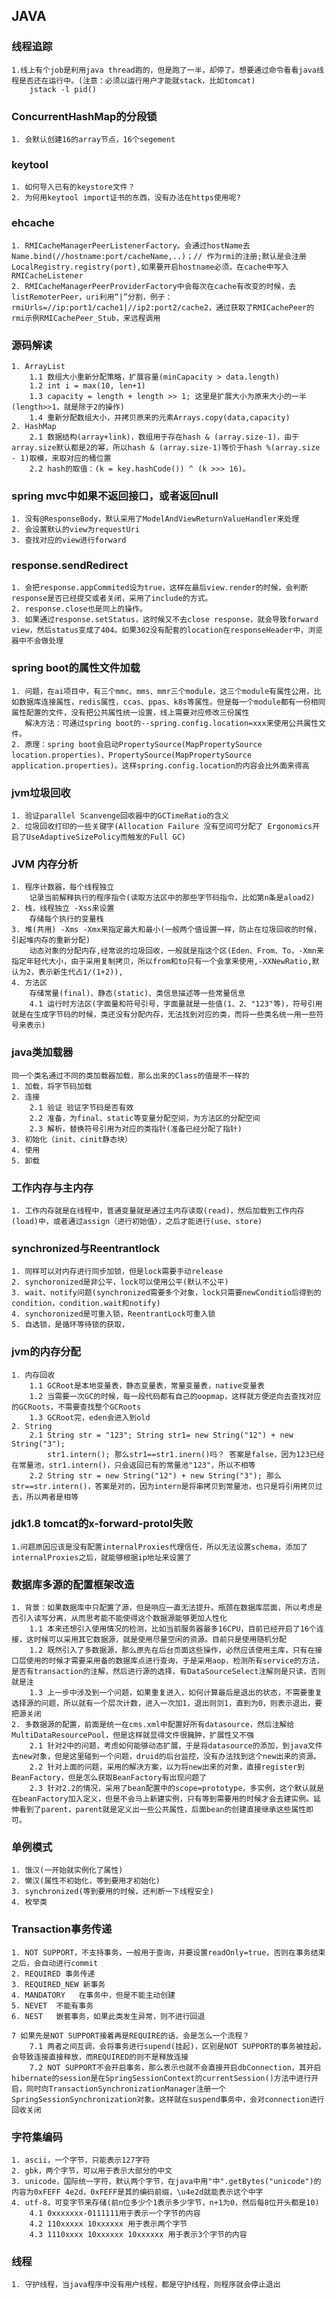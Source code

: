 ## JAVA

### 线程追踪
	1.线上有个job是利用java thread跑的，但是跑了一半，却停了。想要通过命令看看java线程是否还在运行中。(注意：必须以运行用户才能就stack，比如tomcat)
		jstack -l pid()

### ConcurrentHashMap的分段锁
	1. 会默认创建16的array节点，16个segement

### keytool
	1. 如何导入已有的keystore文件？
	2. 为何用keytool import证书的东西，没有办法在https使用呢?

### ehcache
	1. RMICacheManagerPeerListenerFactory。会通过hostName去Name.bind(//hostname:port/cacheName,..)；// 作为rmi的注册;默认是会注册LocalRegistry.registry(port),如果要开启hostname必须，在cache中写入RMICacheListener
	2. RMICacheManagerPeerProviderFactory中会每次在cache有改变的时候，去listRemoterPeer，uri利用“|”分割，例子：rmiUrls=//ip:port1/cache1|//ip2:port2/cache2，通过获取了RMICachePeer的rmi示例RMICachePeer_Stub，来远程调用

### 源码解读
	1. ArrayList
		1.1 数组大小重新分配策略，扩展容量(minCapacity > data.length)
		1.2 int i = max(10, len+1)
		1.3 capacity = length + length >> 1; 这里是扩展大小为原来大小的一半(length>>1，就是除于2的操作)
		1.4 重新分配数组大小，并拷贝原来的元素Arrays.copy(data,capacity)
	2. HashMap
		2.1 数据结构(array+link)，数组用于存在hash & (array.size-1)，由于array.size默认都是2的幂，所以hash & (array.size-1)等价于hash %(array.size - 1)取模，来取对应的桶位置
		2.2 hash的取值：(k = key.hashCode()) ^ (k >>> 16)。 


### spring mvc中如果不返回接口，或者返回null
	1. 没有@ResponseBody，默认采用了ModelAndViewReturnValueHandler来处理
	2. 会设置默认的view为requestUri
	3. 查找对应的view进行forward

### response.sendRedirect
	1. 会把response.appCommited设为true，这样在最后view.render的时候，会判断response是否已经提交或者关闭，采用了include的方式。
	2. response.close也是同上的操作。
	3. 如果通过response.setStatus，这时候又不去close response，就会导致forward view，然后status变成了404。如果302没有配套的location在responseHeader中，浏览器中不会做处理

### spring boot的属性文件加载
	1. 问题，在ai项目中，有三个mmc、mms、mmr三个module，这三个module有属性公用，比如数据库连接属性，redis属性，ccas、ppas、k8s等属性。但是每一个module都有一份相同属性配置的文件，没有把公共属性统一设置，线上需要对应修改三份属性
	   解决方法：可通过spring boot的--spring.config.location=xxx来使用公共属性文件。
	2. 原理：spring boot会启动PropertySource(MapPropertySource location.properties)、PropertySource(MapPropertySource application.properties)。这样spring.config.location的内容会比外面来得高

### jvm垃圾回收
	1. 验证parallel Scanvenge回收器中的GCTimeRatio的含义
	2. 垃圾回收打印的一些关键字(Allocation Failure 没有空间可分配了 Ergonomics开启了UseAdaptiveSizePolicy而触发的Full GC)

### JVM 内存分析
	1. 程序计数器，每个线程独立
		记录当前解释执行的程序指令(读取方法区中的那些字节码指令，比如第n条是aload2)
	2. 栈，线程独立 -Xss来设置
		存储每个执行的变量栈
	3. 堆(共用) -Xms -Xmx来指定最大和最小(一般两个值设置一样，防止在垃圾回收的时候，引起堆内存的重新分配)
		动态对象的分配内存,经常说的垃圾回收，一般就是指这个区(Eden、From、To，-Xmn来指定年轻代大小，由于采用复制拷贝，所以from和to只有一个会拿来使用,-XXNewRatio,默认为2，表示新生代占1/(1+2)),
	4. 方法区
		存储常量(final)、静态(static)、类信息描述等一些常量信息
		4.1 运行时方法区(字面量和符号引号，字面量就是一些值(1、2、"123"等)，符号引用就是在生成字节码的时候，类还没有分配内存，无法找到对应的类，而将一些类名统一用一些符号来表示)

### java类加载器
	同一个类名通过不同的类加载器加载，那么出来的Class的值是不一样的
	1. 加载，将字节码加载
	2. 连接
		2.1 验证 验证字节码是否有效
		2.2 准备，为final、static等变量分配空间，为方法区的分配空间
		2.3 解析，替换符号引用为对应的类指针(准备已经分配了指针)
	3. 初始化（init、cinit静态块）
	4. 使用
	5. 卸载

### 工作内存与主内存
	1. 工作内存就是在线程中，普通变量就是通过主内存读取(read)，然后加载到工作内存(load)中，或者通过assign（进行初始值），之后才能进行(use、store)
	
### synchronized与Reentrantlock
	1. 同样可以对内存进行同步加锁，但是lock需要手动release
	2. synchoronized是非公平，lock可以使用公平(默认不公平)
	3. wait、notify问题(synchronized需要多个对象，lock只需要newConditio后得到的condition，condition.wait和notify)
	4. synchoronized是可重入锁，ReentrantLock可重入锁
	5. 自选锁，是循环等待锁的获取，

### jvm的内存分配
	1. 内存回收
		1.1 GCRoot是本地变量表，静态变量表，常量变量表，native变量表
		1.2 当需要一次GC的时候，每一段代码都有自己的oopmap，这样就方便逆向去查找对应的GCRoots，不需要查找整个GCRoots
		1.3 GCRoot完，eden会进入到old
	2. String
		2.1 String str = "123"; String str1= new String("12") + new String("3");
			str1.intern(); 那么str1==str1.inern()吗？ 答案是false，因为123已经在常量池，str1.intern()，只会返回已有的常量池"123"，所以不相等
		2.2 String str = new String("12") + new String("3"); 那么str==str.intern()，答案是对的，因为intern是将串拷贝到常量池，也只是将引用拷贝过去，所以两者是相等

### jdk1.8 tomcat的x-forward-protol失败
	1.问题原因应该是没有配置internalProxies代理信任，所以无法设置schema，添加了internalProxies之后，就能够根据ip地址来设置了

### 数据库多源的配置框架改造
	1. 背景：如果数据库中只配置了源，但是响应一直无法提升。瓶颈在数据库层面，所以考虑是否引入读写分离，从而思考能不能使得这个数据源能够更加人性化
		1.1 本来还想引入使用情况的检测，比如当前服务器最多16CPU，目前已经开启了16个连接，这时候可以采用其它数据源，就是使用尽量空闲的资源。目前只是使用随机分配
		1.2 既然引入了多数据源，那么原先在后台页面这些操作，必然应该使用主库，只有在接口层使用的时候才需要采用备的数据库点进行查询，于是采用aop，检测所有service的方法，是否有transaction的注解，然后进行源的选择，有DataSourceSelect注解则是只读，否则就是注
		1.3 上一步中涉及到一个问题，如果重复进入，如何计算最后是退出的状态，不需要重复选择源的问题，所以就有一个层次计数，进入一次加1，退出则剑1，直到为0，则表示退出，要把源关闭
	2. 多数据源的配置，前面是统一在cms.xml中配置好所有datasource，然后注解给MultiDataResourcePool，但是这样就显得文件很臃肿，扩展性又不强
		2.1 针对2中的问题，考虑如何能够动态扩展，于是将datasource的添加，到java文件去new对象，但是这里碰到一个问题，druid的后台监控，没有办法找到这个new出来的资源。
		2.2 针对上面的问题，采用的解决方案，以为将new出来的对象，直接register到BeanFactory，但是怎么获取BeanFactory有出现问题了
		2.3 针对2.2的情况，采用了bean配置中的scope=prototype，多实例，这个默认就是在beanFactory加入定义，但是不会马上新建实例，只有等到需要用的时候才会去建实例。延伸看到了parent，parent就是定义出一些公共属性，后面bean的创建直接继承这些属性即可。

### 单例模式
	1. 饿汉(一开始就实例化了属性)
	2. 懒汉(属性不初始化，等到要用才初始化)
	3. synchronized(等到要用的时候，还判断一下线程安全)
	4. 枚举类

### Transaction事务传递
	1. NOT SUPPORT，不支持事务，一般用于查询，并要设置readOnly=true，否则在事务结束之后，会自动进行commit
	2. REQUIRED	事务传递
	3. REQUIRED_NEW 新事务
	4. MANDATORY   在事务中，但是不能主动创建
	5. NEVET  不能有事务
	6. NEST   嵌套事务，如果此类发生异常，则不进行回退

	7 如果先是NOT SUPPORT接着再是REQUIRE的话，会是怎么一个流程？
		7.1 两者之间互调，会将事务进行supend(挂起)，区别是NOT SUPPORT的事务被挂起，会导致连接直接释放，而REQUIRED的则不是释放连接
		7.2 NOT SUPPORT不会开启事务，那么表示也就不会直接开启dbConnection，其开启hibernate的session是在SpringSessionContext的currentSession()方法中进行开启，同时向TransactionSynchronizationManager注册一个SpringSessionSynchronization对象。这样就在suspend事务中，会对connection进行回收关闭
### 字符集编码
	1. ascii，一个字节，只能表示127字符
	2. gbk，两个字节，可以用于表示大部分的中文
	3. unicode，国际统一字符，默认两个字节，在java中用"中".getBytes("unicode")的内容为0xFEFF 4e2d，0xFEFF是其的编码前缀，\u4e2d就能表示这个中字
	4. utf-8，可变字节来存储(前n位多少个1表示多少字节，n+1为0，然后每8位开头都是10)
		4.1 0xxxxxxx-0111111用于表示一个字节的内容
		4.2 110xxxxx 10xxxxxx 用于表示两个字节
		4.3 1110xxxx 10xxxxxx 10xxxxxx 用于表示3个字节的内容 

### 线程
	1. 守护线程，当java程序中没有用户线程，都是守护线程，则程序就会停止退出